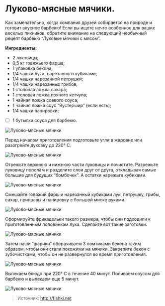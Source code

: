 # Луково-мясные мячики.
Как замечательно, когда компания друзей собирается на природе и готовит вкусное барбекю! Если вы ищете нечто особенное для ваших веселых пикников, обратите внимание на следующий необычный рецепт барбекю “Луковые мячики с мясом”.

**Ингредиенты:**

- 2 луковицы;
- 0,5 кг говяжьего фарша;
- 1 упаковка бекона;
- 1/4 чашки лука, нарезанного кубиками;
- 1/4 чашки нарезанной петрушки;
- 1/4 чашки нарезанных грибов;
- 1 столовая ложка сахара;
- 1 столовая ложка пряного кетчупа;
- 1 чайная ложка соевого соуса;
- 1 чайная ложка соус “Вустершир” (если есть);
- 1/4 чашки панировки;
- [ ] 1 бутылка соуса для барбекю.

![Луково-мясные мячики](/images/Kulinar/Second/mysnye_shariki_001.jpg 'Луково-мясные мячики')

Перед началом приготовления подготовьте угли в жаровне или разогрейте духовку до 220° C.

![Луково-мясные мячики](/images/Kulinar/Second/mysnye_shariki_002.jpg 'Луково-мясные мячики')

Отрежьте верхнюю и нижнюю части луковицы и почистите. Разрежьте луковицу пополам и разделите слои друг от друга, откладывая самые большие для будущих “бомбочек”. А остатки нарежьте кубиками.

![Луково-мясные мячики](/images/Kulinar/Second/mysnye_shariki_003.jpg 'Луково-мясные мячики')

Смешайте говяжий фарш и нарезанный кубиками лук, петрушку, грибы, сахар, приправы и панировку в большой миске руками.

![Луково-мясные мячики](/images/Kulinar/Second/mysnye_shariki_004.jpg 'Луково-мясные мячики')

Сформируйте фрикадельки такого размера, чтобы они подходили к приготовленным половинкам лука. Сделайте вот такие заготовки.

![Луково-мясные мячики](/images/Kulinar/Second/mysnye_shariki_005.jpg 'Луково-мясные мячики')

Затем наши “шарики” оборачиваем 3 ломтиками бекона таким образом, чтобы они стали похожими на мячики. Закрепите бекон с зубочистками, чтобы он не развернулся во время приготовления.

![Луково-мясные мячики](/images/Kulinar/Second/mysnye_shariki_006.jpg 'Луково-мясные мячики')

Выпекаем блюдо при 220° C в течение 40 минут. Поливаем соусом для барбекю и выпекаем еще 5 минут.

![Луково-мясные мячики](/images/Kulinar/Second/mysnye_shariki_007.jpg 'Луково-мясные мячики')

> Источник: http://fishki.net
